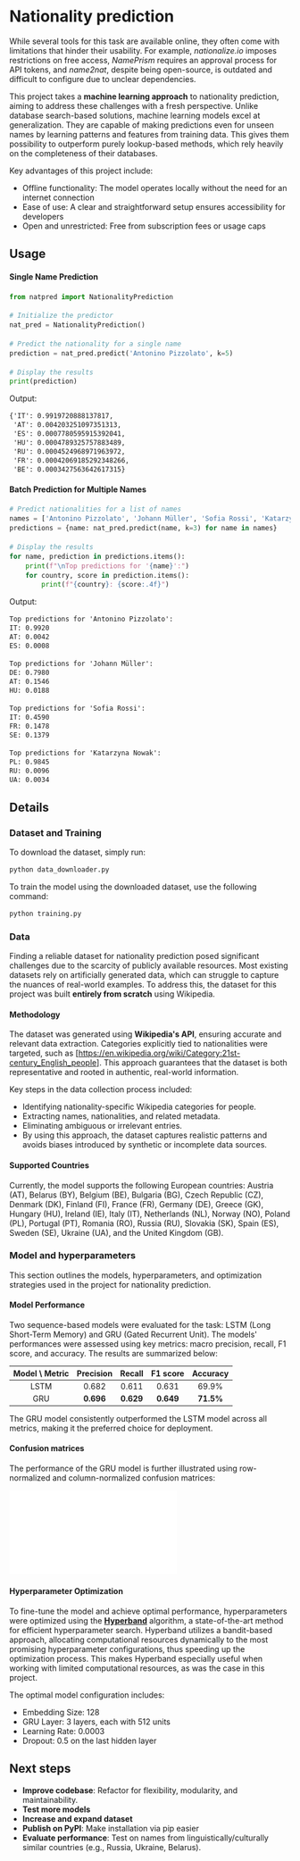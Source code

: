 # Nationality prediction

While several tools for this task are available online, they often come with limitations that hinder their usability. For example, *nationalize.io* imposes restrictions on free access, *NamePrism* requires an approval process for API tokens, and *name2nat*, despite being open-source, is outdated and difficult to configure due to unclear dependencies.

This project takes a **machine learning approach** to nationality prediction, aiming to address these challenges with a fresh perspective. Unlike database search-based solutions, machine learning models excel at generalization. They are capable of making predictions even for unseen names by learning patterns and features from training data. This gives them possibility to outperform purely lookup-based methods, which rely heavily on the completeness of their databases.

Key advantages of this project include:
* Offline functionality: The model operates locally without the need for an internet connection
* Ease of use: A clear and straightforward setup ensures accessibility for developers
* Open and unrestricted: Free from subscription fees or usage caps

## Usage

#### Single Name Prediction

```python
from natpred import NationalityPrediction

# Initialize the predictor
nat_pred = NationalityPrediction()

# Predict the nationality for a single name
prediction = nat_pred.predict('Antonino Pizzolato', k=5)

# Display the results
print(prediction)
```

Output:
```
{'IT': 0.9919720888137817,
 'AT': 0.004203251097351313,
 'ES': 0.0007780595915392041,
 'HU': 0.0004789325757883489,
 'RU': 0.0004524968971963972,
 'FR': 0.00042069185292348266,
 'BE': 0.0003427563642617315}
```

#### Batch Prediction for Multiple Names
```python
# Predict nationalities for a list of names
names = ['Antonino Pizzolato', 'Johann Müller', 'Sofia Rossi', 'Katarzyna Nowak']
predictions = {name: nat_pred.predict(name, k=3) for name in names}

# Display the results
for name, prediction in predictions.items():
    print(f"\nTop predictions for '{name}':")
    for country, score in prediction.items():
        print(f"{country}: {score:.4f}")
```

Output:
```
Top predictions for 'Antonino Pizzolato':
IT: 0.9920
AT: 0.0042
ES: 0.0008

Top predictions for 'Johann Müller':
DE: 0.7980
AT: 0.1546
HU: 0.0188

Top predictions for 'Sofia Rossi':
IT: 0.4590
FR: 0.1478
SE: 0.1379

Top predictions for 'Katarzyna Nowak':
PL: 0.9845
RU: 0.0096
UA: 0.0034
```

## Details

### Dataset and Training
To download the dataset, simply run:
```bash
python data_downloader.py  
```

To train the model using the downloaded dataset, use the following command:
```bash
python training.py 
```

### Data

Finding a reliable dataset for nationality prediction posed significant challenges due to the scarcity of publicly available resources. Most existing datasets rely on artificially generated data, which can struggle to capture the nuances of real-world examples. To address this, the dataset for this project was built **entirely from scratch** using Wikipedia.

#### Methodology
The dataset was generated using **Wikipedia's API**, ensuring accurate and relevant data extraction. Categories explicitly tied to nationalities were targeted, such as [https://en.wikipedia.org/wiki/Category:21st-century_English_people]. This approach guarantees that the dataset is both representative and rooted in authentic, real-world information.

Key steps in the data collection process included:

* Identifying nationality-specific Wikipedia categories for people.
* Extracting names, nationalities, and related metadata.
* Eliminating ambiguous or irrelevant entries.
* By using this approach, the dataset captures realistic patterns and avoids biases introduced by synthetic or incomplete data sources.


#### Supported Countries

Currently, the model supports the following European countries:
Austria (AT), Belarus (BY), Belgium (BE), Bulgaria (BG), Czech Republic (CZ), Denmark (DK), Finland (FI), France (FR), Germany (DE), Greece (GK), Hungary (HU), Ireland (IE), Italy (IT), Netherlands (NL), Norway (NO), Poland (PL), Portugal (PT), Romania (RO), Russia (RU), Slovakia (SK), Spain (ES), Sweden (SE), Ukraine (UA), and the United Kingdom (GB).

### Model and hyperparameters

This section outlines the models, hyperparameters, and optimization strategies used in the project for nationality prediction.

#### Model Performance

Two sequence-based models were evaluated for the task: LSTM (Long Short-Term Memory) and GRU (Gated Recurrent Unit). The models' performances were assessed using key metrics: macro precision, recall, F1 score, and accuracy. The results are summarized below:

| Model \ Metric | Precision    | Recall    | F1 score | Accuracy |
| :---:   | :---: | :---: | :---: | :---: |
| LSTM | 0.682 | 0.611 | 0.631 | 69.9% |
| GRU | **0.696** | **0.629** | **0.649** | **71.5%** |

The GRU model consistently outperformed the LSTM model across all metrics, making it the preferred choice for deployment.


#### Confusion matrices
The performance of the GRU model is further illustrated using row-normalized and column-normalized confusion matrices:

![](confusion_matrix.pdf)

#### Hyperparameter Optimization

To fine-tune the model and achieve optimal performance, hyperparameters were optimized using the [**Hyperband**](https://arxiv.org/abs/1603.06560) algorithm, a state-of-the-art method for efficient hyperparameter search. Hyperband utilizes a bandit-based approach, allocating computational resources dynamically to the most promising hyperparameter configurations, thus speeding up the optimization process. This makes Hyperband especially useful when working with limited computational resources, as was the case in this project.

The optimal model configuration includes:

* Embedding Size: 128
* GRU Layer: 3 layers, each with 512 units
* Learning Rate: 0.0003
* Dropout: 0.5 on the last hidden layer


## Next steps
* **Improve codebase**: Refactor for flexibility, modularity, and maintainability.
* **Test more models**
* **Increase and expand dataset**
* **Publish on PyPI**: Make installation via pip easier
* **Evaluate performance**: Test on names from linguistically/culturally similar countries (e.g., Russia, Ukraine, Belarus).
